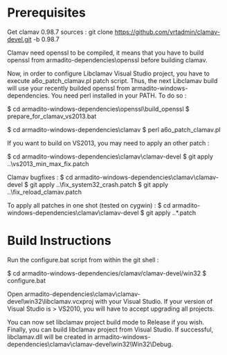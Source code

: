 Prerequisites
==============

Get clamav 0.98.7 sources :
   git clone https://github.com/vrtadmin/clamav-devel.git -b 0.98.7

Clamav need openssl to be compiled, it means that you have to build openssl from armadito-dependencies\openssl before building clamav.

Now, in order to configure Libclamav Visual Studio project, you have to execute a6o_patch_clamav.pl patch script.
Thus, the next Libclamav build will use your recently builded openssl from armadito-windows-dependencies. You need perl installed in your PATH. 
To do so :

   $ cd armadito-windows-dependencies\openssl\build_openssl
   $ prepare_for_clamav_vs2013.bat
   
   $ cd armadito-windows-dependencies\clamav
   $ perl a6o_patch_clamav.pl

If you want to build on VS2013, you may need to apply an other patch :
 
   $ cd armadito-windows-dependencies\clamav\clamav-devel
   $ git apply ..\vs2013_min_max_fix.patch
   
Clamav bugfixes : 
   $ cd armadito-windows-dependencies\clamav\clamav-devel
   $ git apply ..\fix_system32_crash.patch
   $ git apply ..\fix_reload_clamav.patch
   
To apply all patches in one shot (tested on cygwin) :
   $ cd armadito-windows-dependencies\clamav\clamav-devel
   $ git apply ..\*.patch
   
Build Instructions
==================

Run the configure.bat script from within the git shell :
   
   $ cd armadito-windows-dependencies/clamav/clamav-devel/win32
   $ configure.bat

Open armadito-dependencies\clamav\clamav-devel\win32\libclamav.vcxproj with your Visual Studio.
If your version of Visual Studio is > VS2010, you will have to accept upgrading all projects.

You can now set libclamav project build mode to Release if you wish.
Finally, you can build libclamav project from Visual Studio. 
If successful, libclamav.dll will be created in armadito-windows-dependencies\clamav\clamav-devel\win32\Win32\Debug. 
  